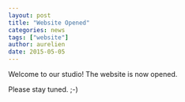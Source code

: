 ```yaml
---
layout: post
title: "Website Opened"
categories: news
tags: ["website"]
author: aurelien
date: 2015-05-05
---
```


Welcome to our studio! The website is now opened.

Please stay tuned. ;-)